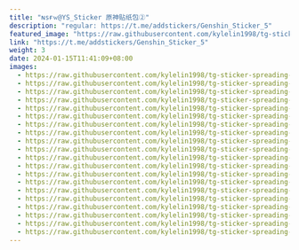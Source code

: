 ```yaml
---
title: "ɴsғᴡ@YS_Sticker 原神贴纸包②"
description: "regular: https://t.me/addstickers/Genshin_Sticker_5"
featured_image: "https://raw.githubusercontent.com/kylelin1998/tg-sticker-spreading-worldwide-images/main/img/eb5d5cbf-3051-4482-b77e-80485bc24868.jpg"
link: "https://t.me/addstickers/Genshin_Sticker_5"
weight: 3
date: 2024-01-15T11:41:09+08:00
images:
  - https://raw.githubusercontent.com/kylelin1998/tg-sticker-spreading-worldwide-images/main/img/eb5d5cbf-3051-4482-b77e-80485bc24868.jpg
  - https://raw.githubusercontent.com/kylelin1998/tg-sticker-spreading-worldwide-images/main/img/fa531ef4-e142-4296-b62a-e6f03fef37b6.jpg
  - https://raw.githubusercontent.com/kylelin1998/tg-sticker-spreading-worldwide-images/main/img/2a917242-52e5-4979-9ddd-49edc83b1da1.jpg
  - https://raw.githubusercontent.com/kylelin1998/tg-sticker-spreading-worldwide-images/main/img/fbc78f3a-8137-43d7-bab5-4709b6ab00a1.jpg
  - https://raw.githubusercontent.com/kylelin1998/tg-sticker-spreading-worldwide-images/main/img/86cd405a-13e2-441e-8d3a-fea7580fc7f2.jpg
  - https://raw.githubusercontent.com/kylelin1998/tg-sticker-spreading-worldwide-images/main/img/0e7e33e9-d43d-439d-9d63-9804bef49f83.jpg
  - https://raw.githubusercontent.com/kylelin1998/tg-sticker-spreading-worldwide-images/main/img/fa3f42d5-de30-47e7-b28b-4403fe30da41.jpg
  - https://raw.githubusercontent.com/kylelin1998/tg-sticker-spreading-worldwide-images/main/img/3a4eb652-6a97-4a66-9d29-45b95526e25a.jpg
  - https://raw.githubusercontent.com/kylelin1998/tg-sticker-spreading-worldwide-images/main/img/8ad91e74-7ccc-4d05-b9fc-4ebeb5206e91.jpg
  - https://raw.githubusercontent.com/kylelin1998/tg-sticker-spreading-worldwide-images/main/img/9ba99e1c-c5f2-4294-ac9d-e7c2990a5f91.jpg
  - https://raw.githubusercontent.com/kylelin1998/tg-sticker-spreading-worldwide-images/main/img/a62fd6fc-c247-445a-84cb-340df4c6c541.jpg
  - https://raw.githubusercontent.com/kylelin1998/tg-sticker-spreading-worldwide-images/main/img/5e8bd825-95ae-48e8-af15-0cdf0d2e55c2.jpg
  - https://raw.githubusercontent.com/kylelin1998/tg-sticker-spreading-worldwide-images/main/img/a66547a2-ac7a-436a-940c-c2750510c68d.jpg
  - https://raw.githubusercontent.com/kylelin1998/tg-sticker-spreading-worldwide-images/main/img/07eb8c98-61f9-409f-abcd-638cd4c771ca.jpg
  - https://raw.githubusercontent.com/kylelin1998/tg-sticker-spreading-worldwide-images/main/img/9ce91b5e-fabf-4442-9ec2-222920883d39.jpg
  - https://raw.githubusercontent.com/kylelin1998/tg-sticker-spreading-worldwide-images/main/img/3a52d4a4-f278-4ed1-861a-cc956cfa789c.jpg
  - https://raw.githubusercontent.com/kylelin1998/tg-sticker-spreading-worldwide-images/main/img/5f5e45ab-b537-4d37-be47-a6b980b3d420.jpg
  - https://raw.githubusercontent.com/kylelin1998/tg-sticker-spreading-worldwide-images/main/img/c587aef5-7a61-4e6f-b84b-44994e8d17eb.jpg
  - https://raw.githubusercontent.com/kylelin1998/tg-sticker-spreading-worldwide-images/main/img/41200586-7f4e-45f5-b962-0fcef801b53e.jpg
  - https://raw.githubusercontent.com/kylelin1998/tg-sticker-spreading-worldwide-images/main/img/ae8ab8fe-9f32-4b45-836c-8c6ee7617cd8.jpg
---
```

